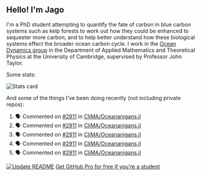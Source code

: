 ## Hello! I'm Jago

I'm a PhD student attempting to quantify the fate of carbon in blue carbon systems such as kelp forests to work out how they could be enhanced to sequester more carbon, and to help better understand how these biological systems effect the broader ocean carbon cycle. I work in the <a href="https://www.damtp.cam.ac.uk/user/jrt51/" class="emph">Ocean Dynamics group</a> in the Department of Applied Mathematics and Theoretical Physics at the University of Cambridge, supervised by Professor John Taylor.

Some stats:
<!--
![](https://raw.githubusercontent.com/jagoosw/jagoosw/main/profile-summary-card-output/nord_dark/0-profile-details.svg)
![](https://raw.githubusercontent.com/jagoosw/jagoosw/main/profile-summary-card-output/nord_dark/3-stats.svg)
![](https://raw.githubusercontent.com/jagoosw/jagoosw/main/profile-summary-card-output/nord_dark/4-productive-time.svg)
-->
![Stats card](https://github-readme-stats.vercel.app/api?username=jagoosw&count_private=true&show_icons=true&theme=transparent&hide_title=true)

And some of the things I've been doing recently (not including private repos):
<!--START_SECTION:activity-->
1. 🗣 Commented on [#2911](https://github.com/CliMA/Oceananigans.jl/issues/2911) in [CliMA/Oceananigans.jl](https://github.com/CliMA/Oceananigans.jl)
2. 🗣 Commented on [#2911](https://github.com/CliMA/Oceananigans.jl/issues/2911) in [CliMA/Oceananigans.jl](https://github.com/CliMA/Oceananigans.jl)
3. 🗣 Commented on [#2911](https://github.com/CliMA/Oceananigans.jl/issues/2911) in [CliMA/Oceananigans.jl](https://github.com/CliMA/Oceananigans.jl)
4. 🗣 Commented on [#2911](https://github.com/CliMA/Oceananigans.jl/issues/2911) in [CliMA/Oceananigans.jl](https://github.com/CliMA/Oceananigans.jl)
5. 🗣 Commented on [#2911](https://github.com/CliMA/Oceananigans.jl/issues/2911) in [CliMA/Oceananigans.jl](https://github.com/CliMA/Oceananigans.jl)
<!--END_SECTION:activity-->


[![Update README](https://github.com/jagoosw/jagoosw/actions/workflows/update-readme.yml/badge.svg)](https://github.com/jagoosw/jagoosw/actions/workflows/update-readme.yml)
[Get GitHub Pro for free if you're a student](https://education.github.com/pack)

